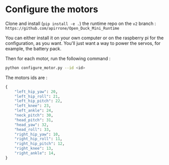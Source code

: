 # Configure the motors

Clone and install (`pip install -e .`) the runtime repo on the `v2` branch : `https://github.com/apirrone/Open_Duck_Mini_Runtime`

You can either install it on your own computer or on the raspberry pi for the configuration, as you want. You'll just want a way to power the servos, for example, the battery pack.


Then for each motor, run the following command : 

```bash
python configure_motor.py --id <id>
```

The motors ids are : 

```python
{
    "left_hip_yaw": 20,
    "left_hip_roll": 21,
    "left_hip_pitch": 22,
    "left_knee": 23,
    "left_ankle": 24,
    "neck_pitch": 30,
    "head_pitch": 31,
    "head_yaw": 32,
    "head_roll": 33,
    "right_hip_yaw": 10,
    "right_hip_roll": 11,
    "right_hip_pitch": 12,
    "right_knee": 13,
    "right_ankle": 14,
}
```
